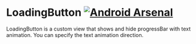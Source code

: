 # LoadingButton [![Android Arsenal](https://img.shields.io/badge/Android%20Arsenal-LoadingButton-green.svg?style=flat)](https://android-arsenal.com/details/1/1926)

LoadingButton is a custom view that shows and hide progressBar with text animation. You can specify the text animation direction.
